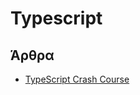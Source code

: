 # Typescript

## Άρθρα

* [TypeScript Crash Course](https://www.freecodecamp.org/news/learn-typescript-with-this-crash-course/)